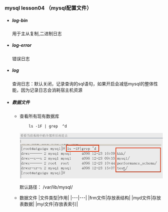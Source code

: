 ### mysql lesson04 （mysql配置文件）

* ##### log-bin 
  用于主从复制,二进制日志
* ##### log-error
  错误日志

* ##### log
  查询日志：默认关闭，记录查询的sql语句，如果开启会减低mysql的整体性能，因为记录日志会消耗宿主机资源

* ##### 数据文件
  * 查看所有现有数据库
    ```
        ls -1F | grep  ^d
    ```
    ![avatar](https://raw.githubusercontent.com/love179902483/mynote/master/mysql-lesson/photos/lesson_004_01.png)

    默认路径： /var/lib/mysql/

  * 数据文件
    |文件类型|作用|
    |---|---|
    |frm文件|存放表结构|
    |myd文件|存放表数据|
    |myi文件|存放表索引|
